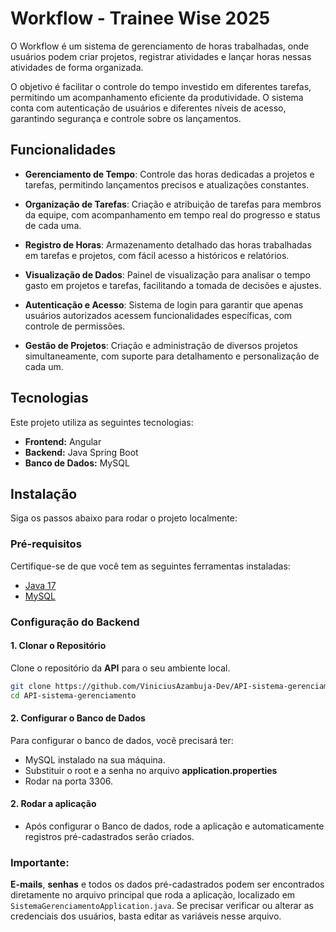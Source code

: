 # Workflow - Trainee Wise 2025

O Workflow é um sistema de gerenciamento de horas trabalhadas, onde usuários podem criar projetos, registrar atividades e lançar horas nessas atividades de forma organizada.

O objetivo é facilitar o controle do tempo investido em diferentes tarefas, permitindo um acompanhamento eficiente da produtividade. O sistema conta com autenticação de usuários e diferentes níveis de acesso, garantindo segurança e controle sobre os lançamentos.

## Funcionalidades

- **Gerenciamento de Tempo**: Controle das horas dedicadas a projetos e tarefas, permitindo lançamentos precisos e atualizações constantes.

- **Organização de Tarefas**: Criação e atribuição de tarefas para membros da equipe, com acompanhamento em tempo real do progresso e status de cada uma.

- **Registro de Horas**: Armazenamento detalhado das horas trabalhadas em tarefas e projetos, com fácil acesso a históricos e relatórios.

- **Visualização de Dados**: Painel de visualização para analisar o tempo gasto em projetos e tarefas, facilitando a tomada de decisões e ajustes.

- **Autenticação e Acesso**: Sistema de login para garantir que apenas usuários autorizados acessem funcionalidades específicas, com controle de permissões.

- **Gestão de Projetos**: Criação e administração de diversos projetos simultaneamente, com suporte para detalhamento e personalização de cada um.

## Tecnologias

Este projeto utiliza as seguintes tecnologias:

- **Frontend:** Angular
- **Backend:** Java Spring Boot
- **Banco de Dados:** MySQL

## Instalação

Siga os passos abaixo para rodar o projeto localmente:

### Pré-requisitos

Certifique-se de que você tem as seguintes ferramentas instaladas:

- [Java 17](https://www.oracle.com/br/java/technologies/downloads/)
- [MySQL](https://dev.mysql.com/downloads/installer/)

### Configuração do Backend

#### 1. Clonar o Repositório

Clone o repositório da **API** para o seu ambiente local.

```bash
git clone https://github.com/ViniciusAzambuja-Dev/API-sistema-gerenciamento.git
cd API-sistema-gerenciamento
```

#### 2. Configurar o Banco de Dados

Para configurar o banco de dados, você precisará ter: 
- MySQL instalado na sua máquina.
- Substituir o root e a senha no arquivo **application.properties**
- Rodar na porta 3306.

#### 2. Rodar a aplicação
- Após configurar o Banco de dados, rode a aplicação e automaticamente registros pré-cadastrados serão criados.

### **Importante:**

 **E-mails**, **senhas** e todos os dados pré-cadastrados podem ser encontrados diretamente no arquivo principal que roda a aplicação, localizado em `SistemaGerenciamentoApplication.java`. Se precisar verificar ou alterar as credenciais dos usuários, basta editar as variáveis nesse arquivo.